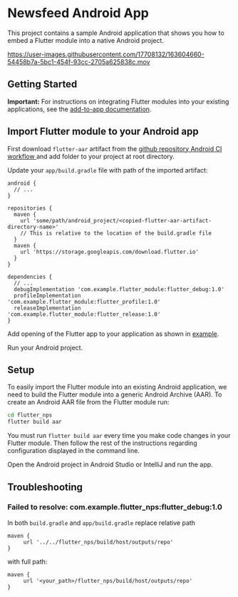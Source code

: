 # Newsfeed Android App

This project contains a sample Android application that shows you how to embed a Flutter module into a native Android project.

https://user-images.githubusercontent.com/17708132/163604660-54458b7a-5bc1-454f-93cc-2705a625838c.mov

## Getting Started

**Important:** For instructions on integrating Flutter modules into your existing applications, see the [add-to-app documentation](https://flutter.dev/docs/development/add-to-app).

## Import Flutter module to your Android app

First download `flutter-aar` artifact from the [github repository Android CI workflow ](https://github.com/VGVentures/take-flutter-home/actions/workflows/android_workflow.yaml) and add folder to your project at root directory.

Update your `app/build.gradle` file with path of the imported artifact:

```
android {
  // ...
}

repositories {
  maven {
    url 'some/path/android_project/<copied-flutter-aar-artifact-directory-name>'
    // This is relative to the location of the build.gradle file
  }
  maven {
    url 'https://storage.googleapis.com/download.flutter.io'
  }
}

dependencies {
  // ...
  debugImplementation 'com.example.flutter_module:flutter_debug:1.0'
  profileImplementation 'com.example.flutter_module:flutter_profile:1.0'
  releaseImplementation 'com.example.flutter_module:flutter_release:1.0'
}
```

Add opening of the Flutter app to your application as shown in [example](https://github.com/VGVentures/take-flutter-home/blob/2db086b6b708e301c6562ceab37d933de3bd4254/newsfeed_android/app/src/main/java/com/example/newsfeed_android/MainActivity.kt#L93).

Run your Android project.

## Setup

To easily import the Flutter module into an existing Android application, we need to build the Flutter module into a generic Android Archive (AAR). To create an Android AAR file from the Flutter module run:

```sh
cd flutter_nps
flutter build aar
```

You must run `flutter build aar` every time you make code changes in your Flutter module. Then follow the rest of the instructions regarding configuration displayed in the command line.

Open the Android project in Android Studio or IntelliJ and run the app.

## Troubleshooting

### Failed to resolve: com.example.flutter_nps:flutter_debug:1.0

In both `build.gradle` and `app/build.gradle` replace relative path

```
maven {
     url '../../flutter_nps/build/host/outputs/repo'
}
```

with full path:

```
maven {
     url '<your_path>/flutter_nps/build/host/outputs/repo'
}
```

